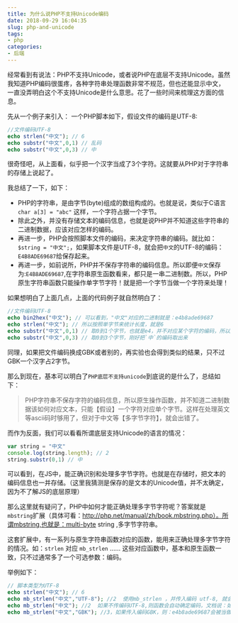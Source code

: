 ```yaml
---
title: 为什么说PHP不支持Unicode编码
date: 2018-09-29 16:04:35
slug: php-and-unicode
tags:
- php
categories:
- 后端
---
```


经常看到有说法：PHP不支持Unicode，或者说PHP在底层不支持Unicode。虽然我知道PHP编码很蛋疼，各种字符串处理函数非常不规范，但也还能显示中文，一直没弄明白这个不支持Unicode是什么意思。花了一些时间来梳理这方面的信息。

先从一个例子来引入：
一个PHP脚本如下，假设文件的编码是UTF-8:

```php
//文件编码UTF-8
echo strlen("中文"); // 6
echo substr("中文",0,1) // 乱码
echo substr("中文",0,3) // 中
```
很奇怪吧，从上面看，似乎把一个汉字当成了3个字符。这就要从PHP对于字符串的存储上说起了。

我总结了一下，如下：

- PHP的字符串，是由字节(byte)组成的数组构成的。也就是说，类似于C语言 `char a[3] = "abc"` 这样，一个字符占据一个字节。 
- 除此之外，并没有存储文本的编码信息，也就是说PHP并不知道这些字符串的二进制数据，应该对应怎样的编码。
- 再进一步，PHP会按照脚本文件的编码，来决定字符串的编码。就比如：`$string = "中文";`，如果脚本文件是UTF-8，就会把`中文`的UTF-8的编码：`E4B8ADE69687`给保存起来。
- 再进一步，如前说所，PHP并不保存字符串的编码信息。所以即便`中文`保存为:`E4B8ADE69687`,在字符串原生函数看来，都只是一串二进制数。所以，PHP原生字符串函数只能操作单字节字符！就是把一个字节当做一个字符来处理！

如果想明白了上面几点，上面的代码例子就自然明白了：
```php
//文件编码UTF-8
echo bin2hex("中文"); // 可以看到，"中文"对应的二进制就是：e4b8ade69687
echo strlen("中文"); // 所以按照单字节来统计长度，就是6 
echo substr("中文",0,1) // 取0到1个字节，也就是e4，并不对应某个字符的编码，所以乱码
echo substr("中文",0,3) // 取0到3个字节，刚好把`中`的编码取出来
```
同理，如果把文件编码换成GBK或者别的，再实验也会得到类似的结果，只不过GBK一个汉字占2字节。

那么到现在，基本可以明白了`PHP底层不支持unicode`到底说的是什么了，总结如下：

> PHP字符串不保存字符的编码信息，所以原生操作函数，并不知道二进制数据该如何对应文本，只能【假设】一个字符对应单个字节。这样在处理英文等ascii码时够用了，但对于中文等【多字节字符】，就会出错了。

而作为反面，我们可以看看所谓底层支持Unicode的语言的情况：
```js
var string = "中文"
console.log(string.length); // 2
string.substr(0,1) // 中
```

可以看到，在JS中，能正确识别和处理多字节字符。也就是在存储时，把文本的编码信息也一并存储。（这里我猜测是保存的是文本的Unicode值，并不太确定，因为不了解JS的底层原理）

那么这里就有疑问了，PHP中如何才能正确处理多字节字符呢？答案就是`mbstring`扩展（具体可看：http://php.net/manual/zh/book.mbstring.php）。所谓mbstring,也就是：multi-byte string ,多字节字符串。

这套扩展中，有一系列与原生字符串函数对应的函数，能用来正确处理多字节字符的情况。如：`strlen` 对应 `mb_strlen` …… 这些对应函数中，基本和原生函数一致，只不过通常多了一个可选参数：编码。

举例如下：

```php
// 脚本类型为UTF-8
echo strlen("中文"); // 6
echo mb_strlen("中文","UTF-8"); //2  使用mb_strlen ，并传入编码 utf-8, 就会把二进制E4B8ADE69687当做utf-8的处理能正确处理
echo mb_strlen("中文"); //2  如果不传编码UTF-8,则函数会自动确定编码，文档说：如果省略，则使用内部字符编码。所以这里也当做UTF-8来处理。
echo mb_strlen("中文","GBK"); //3，如果传入编码GBK，则：e4b8ade69687会被当做gbk来处理，一个gbk字符占2字节，所以为：3
```
